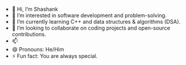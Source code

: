 - 👋 Hi, I’m Shashank 
- 👀 I’m interested in software development and problem-solving.
- 🌱 I’m currently learning C++ and data structures & algorithms (DSA).
- 💞️ I’m looking to collaborate on coding projects and open-source contributions.
- 📫
- 😄 Pronouns: He/Him
- ⚡ Fun fact: You are always special.

<!---
Shashanklko/Shashanklko is a ✨ special ✨ repository because its `README.md` (this file) appears on your GitHub profile.
You can click the Preview link to take a look at your changes.
--->
